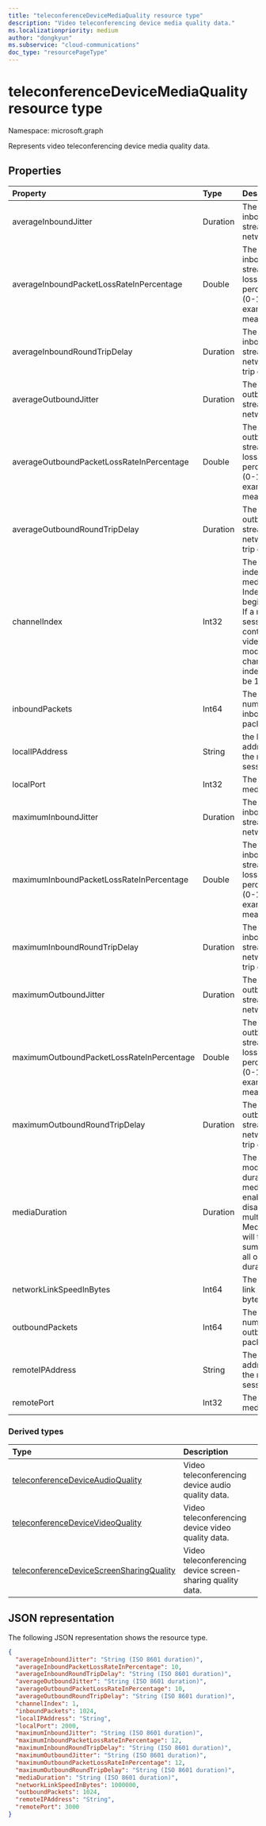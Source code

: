```yaml
---
title: "teleconferenceDeviceMediaQuality resource type"
description: "Video teleconferencing device media quality data."
ms.localizationpriority: medium
author: "dongkyun"
ms.subservice: "cloud-communications"
doc_type: "resourcePageType"
---
```


# teleconferenceDeviceMediaQuality resource type

Namespace: microsoft.graph

Represents video teleconferencing device media quality data.

## Properties

| Property     | Type        | Description |
|:-------------|:------------|:------------|
|averageInboundJitter|Duration|The average inbound stream network jitter.|
|averageInboundPacketLossRateInPercentage|Double|The average inbound stream packet loss rate in percentage (0-100). For example, 0.01 means 0.01%.|
|averageInboundRoundTripDelay|Duration|The average inbound stream network round trip delay.|
|averageOutboundJitter|Duration|The average outbound stream network jitter.|
|averageOutboundPacketLossRateInPercentage|Double|The average outbound stream packet loss rate in percentage (0-100). For example, 0.01 means 0.01%.|
|averageOutboundRoundTripDelay|Duration|The average outbound stream network round trip delay.|
|channelIndex|Int32|The channel index of media. Indexing begins with 1.  If a media session contains 3 video modalities, channel indexes will be 1, 2, and 3.|
|inboundPackets|Int64|The total number of the inbound packets.|
|localIPAddress|String|the local IP address for the media session.|
|localPort|Int32|The local media port.|
|maximumInboundJitter|Duration|The maximum inbound stream network jitter.|
|maximumInboundPacketLossRateInPercentage|Double|The maximum inbound stream packet loss rate in percentage (0-100). For example, 0.01 means 0.01%.|
|maximumInboundRoundTripDelay|Duration|The maximum inbound stream network round trip delay.|
|maximumOutboundJitter|Duration|The maximum outbound stream network jitter.|
|maximumOutboundPacketLossRateInPercentage|Double|The maximum outbound stream packet loss rate in percentage (0-100). For example, 0.01 means 0.01%.|
|maximumOutboundRoundTripDelay|Duration|The maximum outbound stream network round trip delay.|
|mediaDuration|Duration|The total modality duration. If the media enabled and disabled multiple times, MediaDuration will the summation of all of the durations.|
|networkLinkSpeedInBytes|Int64|The network link speed in bytes|
|outboundPackets|Int64|The total number of the outbound packets.|
|remoteIPAddress|String|The remote IP address for the media session.|
|remotePort|Int32|The remote media port.|

### Derived types

| Type                                                 | Description                                                         |
|:-----------------------------------------------------|:--------------------------------------------------------------------|
| [teleconferenceDeviceAudioQuality](teleconferencedeviceaudioquality.md)    | Video teleconferencing device audio quality data.                          |
| [teleconferenceDeviceVideoQuality](teleconferencedevicevideoquality.md)    | Video teleconferencing device video quality data.                          |
| [teleconferenceDeviceScreenSharingQuality](teleconferencedevicescreensharingquality.md)    | Video teleconferencing device screen-sharing quality data. |

## JSON representation

The following JSON representation shows the resource type.

<!-- {
  "blockType": "resource",
  "optionalProperties": [

  ],
  "@odata.type": "microsoft.graph.teleconferenceDeviceMediaQuality",
  "baseType": null
}-->

```json
{
  "averageInboundJitter": "String (ISO 8601 duration)",
  "averageInboundPacketLossRateInPercentage": 10,
  "averageInboundRoundTripDelay": "String (ISO 8601 duration)",
  "averageOutboundJitter": "String (ISO 8601 duration)",
  "averageOutboundPacketLossRateInPercentage": 10,
  "averageOutboundRoundTripDelay": "String (ISO 8601 duration)",
  "channelIndex": 1,
  "inboundPackets": 1024,
  "localIPAddress": "String",
  "localPort": 2000,
  "maximumInboundJitter": "String (ISO 8601 duration)",
  "maximumInboundPacketLossRateInPercentage": 12,
  "maximumInboundRoundTripDelay": "String (ISO 8601 duration)",
  "maximumOutboundJitter": "String (ISO 8601 duration)",
  "maximumOutboundPacketLossRateInPercentage": 12,
  "maximumOutboundRoundTripDelay": "String (ISO 8601 duration)",
  "mediaDuration": "String (ISO 8601 duration)",
  "networkLinkSpeedInBytes": 1000000,
  "outboundPackets": 1024,
  "remoteIPAddress": "String",
  "remotePort": 3000
}
```

<!-- uuid: 16cd6b66-4b1a-43a1-adaf-3a886856ed98
2019-02-04 14:57:30 UTC -->
<!-- {
  "type": "#page.annotation",
  "description": "teleconferenceDeviceMediaQuality resource",
  "keywords": "",
  "section": "documentation",
  "tocPath": ""
}-->

